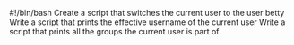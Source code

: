 #!/bin/bash
Create a script that switches the current user to the user betty
Write a script that prints the effective username of the current user
Write a script that prints all the groups the current user is part of
